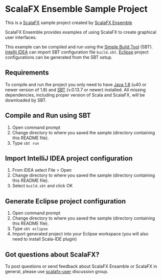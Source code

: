 ScalaFX Ensemble Sample Project
===============================

This is a [ScalaFX](http://scalafx.org) sample project created by
[ScalaFX Ensemble](http://jugchennai.github.com/scalafx-ensemble/)

ScalaFX Ensemble provides examples of using ScalaFX to create graphical user interfaces.

This example can be compiled and run using the [Simple Build Tool](http://www.scala-sbt.org/) (SBT).
[Intellij IDEA](http://www.jetbrains.com/idea/) can import SBT configuration file `build.sbt`.
[Eclipse](http://www.eclipse.org) project configurations can be generated from the SBT setup.


Requirements
------------

To compile and run the project you only need to have
[Java 1.8](http://www.oracle.com/technetwork/java/javase/downloads/index.html)
(u40 or newer version of 1.8) and [SBT](http://www.scala-sbt.org/) (v.0.13.7 or newer) installed.
All missing dependencies, including proper version of Scala and ScalaFX, will be downloaded by SBT.


Compile and Run using SBT
-------------------------

1. Open command prompt
2. Change directory to where you saved the sample (directory containing this README file).
3. Type `sbt run`


Import IntelliJ IDEA project configuration
--------------------------------------------

1. From IDEA select File > Open
2. Change directory to where you saved the sample (directory containing this README file).
3. Select `build.sbt` and click OK


Generate Eclipse project configuration
--------------------------------------

1. Open command prompt
2. Change directory to where you saved the sample (directory containing this README file).
3. Type `sbt eclipse`
4. Import generated project into your Eclipse workspace (you will also need to install Scala-IDE plugin)


Got questions about ScalaFX?
----------------------------

To post questions or send feedback about ScalaFX Ensamble or ScalaFX in general, please use
[scalafx-user](https://groups.google.com/forum/?fromgroups#!forum/scalafx-users) discussion group.


